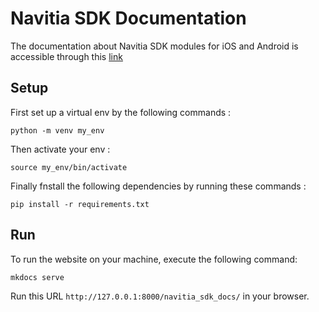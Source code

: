 # Navitia SDK Documentation

The documentation about Navitia SDK modules for iOS and Android is accessible through this [link](https://hove-io.github.io/navitia_sdk_docs/)

## Setup

First set up a virtual env by the following commands :

```shell
python -m venv my_env
```

Then activate your env :

```shell
source my_env/bin/activate
```

Finally fnstall the following dependencies by running these commands :

```shell
pip install -r requirements.txt
```

## Run

To run the website on your machine, execute the following command:

```shell
mkdocs serve
```

Run this URL `http://127.0.0.1:8000/navitia_sdk_docs/` in your browser.
